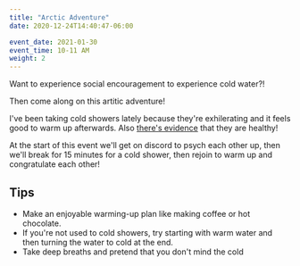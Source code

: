 ```yaml
---
title: "Arctic Adventure"
date: 2020-12-24T14:40:47-06:00

event_date: 2021-01-30
event_time: 10-11 AM
weight: 2
---
```


Want to experience social encouragement to experience cold water?!

Then come along on this artitic adventure!

I've been taking cold showers lately because they're exhilerating and it feels good to warm up afterwards.  Also [there's evidence](https://www.healthline.com/health/cold-shower-benefits) that they are healthy!

At the start of this event we'll get on discord to psych each other up, then we'll break for 15 minutes for a cold shower, then rejoin to warm up and congratulate each other!

## Tips

* Make an enjoyable warming-up plan like making coffee or hot chocolate.
* If you're not used to cold showers, try starting with warm water and then turning the water to cold at the end.
* Take deep breaths and pretend that you don't mind the cold

